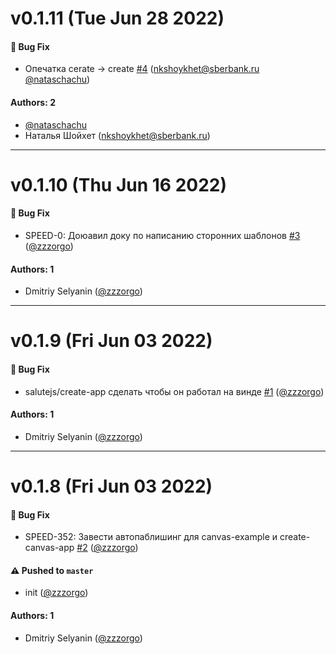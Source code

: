 # v0.1.11 (Tue Jun 28 2022)

#### 🐛 Bug Fix

- Опечатка cerate -> create [#4](https://github.com/salute-developers/create-app/pull/4) (nkshoykhet@sberbank.ru [@nataschachu](https://github.com/nataschachu))

#### Authors: 2

- [@nataschachu](https://github.com/nataschachu)
- Наталья Шойхет (nkshoykhet@sberbank.ru)

---

# v0.1.10 (Thu Jun 16 2022)

#### 🐛 Bug Fix

- SPEED-0: Доюавил доку по написанию сторонних шаблонов [#3](https://github.com/salute-developers/create-app/pull/3) ([@zzzorgo](https://github.com/zzzorgo))

#### Authors: 1

- Dmitriy Selyanin ([@zzzorgo](https://github.com/zzzorgo))

---

# v0.1.9 (Fri Jun 03 2022)

#### 🐛 Bug Fix

- salutejs/create-app сделать чтобы он работал на винде [#1](https://github.com/salute-developers/create-app/pull/1) ([@zzzorgo](https://github.com/zzzorgo))

#### Authors: 1

- Dmitriy Selyanin ([@zzzorgo](https://github.com/zzzorgo))

---

# v0.1.8 (Fri Jun 03 2022)

#### 🐛 Bug Fix

- SPEED-352: Завести автопаблишинг для canvas-example и create-canvas-app [#2](https://github.com/salute-developers/create-app/pull/2) ([@zzzorgo](https://github.com/zzzorgo))

#### ⚠️ Pushed to `master`

- init ([@zzzorgo](https://github.com/zzzorgo))

#### Authors: 1

- Dmitriy Selyanin ([@zzzorgo](https://github.com/zzzorgo))
